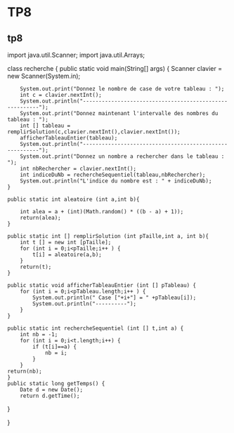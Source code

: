 # TP8
tp8
---------------------------------------------------------------------
import java.util.Scanner;
import java.util.Arrays;

class recherche {
	public static void main(String[] args) {
		Scanner clavier = new Scanner(System.in);


		System.out.print("Donnez le nombre de case de votre tableau : ");
		int c = clavier.nextInt();
		System.out.println("--------------------------------------------------------");
		System.out.print("Donnez maintenant l'intervalle des nombres du tableau : ");
		int [] tableau = remplirSolution(c,clavier.nextInt(),clavier.nextInt());
		afficherTableauEntier(tableau);
		System.out.println("--------------------------------------------------------");
		System.out.print("Donnez un nombre a rechercher dans le tableau : ");
		int nbRechercher = clavier.nextInt();
		int indiceDuNb = rechercheSequentiel(tableau,nbRechercher);
		System.out.println("L'indice du nombre est : " + indiceDuNb);
	}

	public static int aleatoire (int a,int b){

		int alea = a + (int)(Math.random() * ((b - a) + 1));
		return(alea);
	}

	public static int [] remplirSolution (int pTaille,int a, int b){
		int t [] = new int [pTaille];
		for (int i = 0;i<pTaille;i++ ) {
			t[i] = aleatoire(a,b);
		}
		return(t);
	}

	public static void afficherTableauEntier (int [] pTableau) {
		for (int i = 0;i<pTableau.length;i++ ) {
			System.out.println(" Case ["+i+"] = " +pTableau[i]);
			System.out.println("----------");
		}
	}

	public static int rechercheSequentiel (int [] t,int a) {
		int nb = -1;
		for (int i = 0;i<t.length;i++) {
			if (t[i]==a) {
				nb = i;
			}
		}
	return(nb);
	}
	public static long getTemps() {
		Date d = new Date();
		return d.getTime();
}


}
